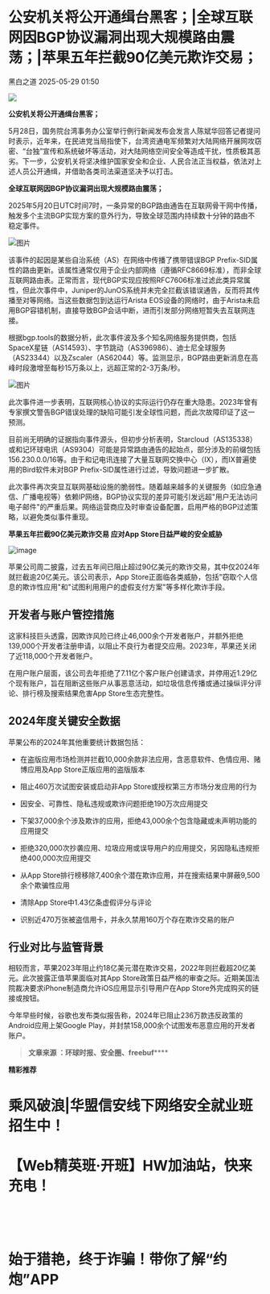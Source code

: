 #  公安机关将公开通缉台黑客；|全球互联网因BGP协议漏洞出现大规模路由震荡；|苹果五年拦截90亿美元欺诈交易；   
 黑白之道   2025-05-29 01:50  
  
![](https://mmbiz.qpic.cn/mmbiz_gif/3xxicXNlTXLicwgPqvK8QgwnCr09iaSllrsXJLMkThiaHibEntZKkJiaicEd4ibWQxyn3gtAWbyGqtHVb0qqsHFC9jW3oQ/640?wx_fmt=gif "")  
  
**公安机关将公开通缉台黑客；**  
  
  
5月28日，国务院台湾事务办公室举行例行新闻发布会发言人陈斌华回答记者提问时表示，近年来，在民进党当局指使下，台湾资通电军频繁对大陆网络开展网攻窃密、“台独”宣传和系统破坏等活动，对大陆网络空间安全等造成干扰，性质极其恶劣。下一步，公安机关将坚决维护国家安全和企业、人民合法正当权益，依法对上述人员公开通缉，并借助各类司法渠道坚决予以打击。  
  
  
  
**全球互联网因BGP协议漏洞出现大规模路由震荡；**  
  
  
2025年5月20日UTC时间7时，一条异常的BGP路由通告在互联网骨干网中传播，触发多个主流BGP实现方案的意外行为，导致全球范围内持续数十分钟的路由不稳定事件。  
  
![图片](https://mmbiz.qpic.cn/sz_mmbiz_png/aBHpjnrGyljL8iaJ5AWpCZUDhDbLLbTdx5ceI0GWurgTqV8BiaBFgUfeP9xHuBJw0NrSkwNDNpG3uziaUT6AAydyw/640?wx_fmt=png&from=appmsg&wxfrom=13&tp=wxpic "")  
  
该事件的起因是某些自治系统（AS）在网络中传播了携带错误BGP Prefix-SID属性的路由更新。该属性通常仅用于企业内部网络（遵循RFC8669标准），而非全球互联网路由表。正常而言，现代BGP实现应按照RFC7606标准过滤此类异常属性，但此次事件中，Juniper的JunOS系统并未完全拦截该错误通告，反而将其传播至对等网络。当这些数据包到达运行Arista EOS设备的网络时，由于Arista未启用BGP容错机制，直接导致BGP会话中断，进而引发部分网络短暂失去互联网连接。  
  
根据bgp.tools的数据分析，此次事件波及多个知名网络服务提供商，包括SpaceX星链（AS14593）、字节跳动（AS396986）、迪士尼全球服务（AS23344）以及Zscaler（AS62044）等。监测显示，BGP路由更新消息在高峰时段激增至每秒15万条以上，远超正常的2-3万条/秒。  
  
![图片](https://mmbiz.qpic.cn/sz_mmbiz_png/aBHpjnrGyljL8iaJ5AWpCZUDhDbLLbTdxZ0vRZXdeUlfaUJg8FibbScsnIm7zYjQibFSywVLybYqIibY3Z956qxS8g/640?wx_fmt=png&from=appmsg&tp=wxpic&wxfrom=5&wx_lazy=1 "")  
  
此次事件进一步表明，互联网核心协议的实际运行仍存在重大隐患。2023年曾有专家撰文警告BGP错误处理的缺陷可能引发全球性问题，而此次故障印证了这一预测。  
  
目前尚无明确的证据指向事件源头，但初步分析表明，Starcloud（AS135338）或和记环球电讯（AS9304）可能是异常路由通告的起始点，部分涉及的前缀包括156.230.0.0/16等。由于和记电讯连接了大量互联网交换中心（IX），而IX普遍使用的Bird软件未对BGP Prefix-SID属性进行过滤，导致问题进一步扩散。  
  
此次事件再次突显互联网基础设施的脆弱性。随着越来越多的关键服务（如应急通信、广播电视等）依赖IP网络，BGP协议实现的差异可能引发远超"用户无法访问电子邮件"的严重后果。网络运营商应及时审查设备配置，启用严格的BGP过滤策略，以避免类似事件重现。  
  
**苹果五年拦截90亿美元欺诈交易 应对App Store日益严峻的安全威胁**  
  
  
![image](https://mmbiz.qpic.cn/mmbiz_jpg/3xxicXNlTXLicMWlWUs3WLPqv5Yf65mrYUUoBkWIyZN0Wmic4w1cuPYjEx2RqMTU4TKhwW76wG3m5FMZZvgLSzWaw/640?wx_fmt=jpeg&from=appmsg "")  
  
苹果公司周二披露，过去五年间已阻止超过90亿美元的欺诈交易，其中仅2024年就拦截逾20亿美元。该公司表示，App Store正面临各类威胁，包括"窃取个人信息的欺诈性应用"和"试图利用用户的虚假支付方案"等多样化欺诈手段。  
## 开发者与账户管控措施  
  
这家科技巨头透露，因欺诈风险已终止46,000余个开发者账户，并额外拒绝139,000个开发者注册申请，以阻止不良行为者提交应用。2023年，苹果还关闭了近118,000个开发者账户。  
  
在用户账户层面，该公司去年拒绝了7.11亿个客户账户创建请求，并停用近1.29亿个现有账户，旨在阻断这些账户从事恶意活动，如垃圾信息传播或通过操纵评分评论、排行榜及搜索结果危害App Store生态完整性。  
## 2024年度关键安全数据  
  
苹果公布的2024年其他重要统计数据包括：  
- 在盗版应用市场检测并拦截10,000余款非法应用，含恶意软件、色情应用、赌博应用及App Store正版应用的盗版版本  
  
- 阻止460万次试图安装或启动非App Store或授权第三方市场分发应用的行为  
  
- 因安全、可靠性、隐私违规或欺诈问题拒绝190万次应用提交  
  
- 下架37,000余个涉及欺诈的应用，拒绝43,000余个包含隐藏或未声明功能的应用提交  
  
- 拒绝320,000次抄袭应用、垃圾应用或误导用户的应用提交，另因隐私违规拒绝400,000次应用提交  
  
- 从App Store排行榜移除7,400余个潜在欺诈应用，并在搜索结果中屏蔽9,500余个欺骗性应用  
  
- 清除App Store中1.43亿条虚假评分与评论  
  
- 识别近470万张被盗信用卡，并永久禁用160万个存在欺诈交易的账户  
  
## 行业对比与监管背景  
  
相较而言，苹果2023年阻止约18亿美元潜在欺诈交易，2022年则拦截超20亿美元。此次披露正值苹果面临对其App Store政策日益严格的审查之际。近期美国法院裁决要求iPhone制造商允许iOS应用显示引导用户在App Store外完成购买的链接或按钮。  
  
今年早些时候，谷歌也发布类似报告称，2024年已阻止236万款违反政策的Android应用上架Google Play，并封禁158,000余个试图发布恶意应用的开发者账户。  
  
  
  
> **文章来源 ：环球时报、安全圈、freebuf******  
  
  
**精彩推荐**  
  
  
  
  
# 乘风破浪|华盟信安线下网络安全就业班招生中！  
  
  
[](http://mp.weixin.qq.com/s?__biz=MzAxMjE3ODU3MQ==&mid=2650575781&idx=2&sn=ea0334807d87faa0c2b30770b0fa710d&chksm=83bdf641b4ca7f5774129396e8e916645b7aa7e2e2744984d724ca0019e913b491107e1d6e29&scene=21#wechat_redirect)  
  
  
# 【Web精英班·开班】HW加油站，快来充电！  
  
  
‍[](http://mp.weixin.qq.com/s?__biz=MzAxMjE3ODU3MQ==&mid=2650594891&idx=1&sn=b2c5659bb6bce6703f282e8acce3d7cb&chksm=83bdbbafb4ca32b9044716aec713576156968a5753fd3a3d6913951a8e2a7e968715adea1ddc&scene=21#wechat_redirect)  
  
  
‍  
# 始于猎艳，终于诈骗！带你了解“约炮”APP  
  
[](http://mp.weixin.qq.com/s?__biz=MzAxMjE3ODU3MQ==&mid=2650575222&idx=1&sn=ce9ab9d633804f2a0862f1771172c26a&chksm=83bdf492b4ca7d843d508982b4550e289055c3181708d9f02bf3c797821cc1d0d8652a0d5535&scene=21#wechat_redirect)  
  
**‍**  
  
  
